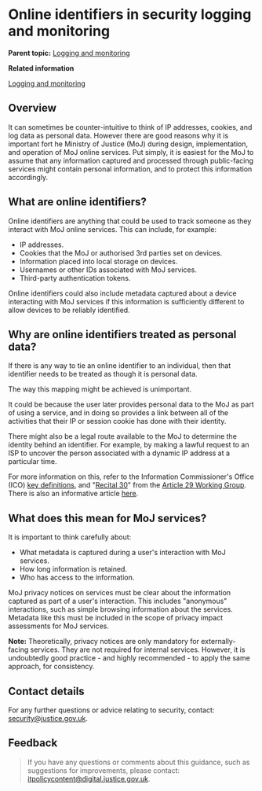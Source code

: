 # Online identifiers in security logging and monitoring

**Parent topic:** [Logging and monitoring](logging-and-monitoring.md)

**Related information**  


[Logging and monitoring](logging-and-monitoring.md)

## Overview

It can sometimes be counter-intuitive to think of IP addresses, cookies, and log data as personal data. However there are good reasons why it is important fort he Ministry of Justice \(MoJ\) during design, implementation, and operation of MoJ online services. Put simply, it is easiest for the MoJ to assume that any information captured and processed through public-facing services might contain personal information, and to protect this information accordingly.

## What are online identifiers?

Online identifiers are anything that could be used to track someone as they interact with MoJ online services. This can include, for example:

-   IP addresses.
-   Cookies that the MoJ or authorised 3rd parties set on devices.
-   Information placed into local storage on devices.
-   Usernames or other IDs associated with MoJ services.
-   Third-party authentication tokens.

Online identifiers could also include metadata captured about a device interacting with MoJ services if this information is sufficiently different to allow devices to be reliably identified.

## Why are online identifiers treated as personal data?

If there is any way to tie an online identifier to an individual, then that identifier needs to be treated as though it is personal data.

The way this mapping might be achieved is unimportant.

It could be because the user later provides personal data to the MoJ as part of using a service, and in doing so provides a link between all of the activities that their IP or session cookie has done with their identity.

There might also be a legal route available to the MoJ to determine the identity behind an identifier. For example, by making a lawful request to an ISP to uncover the person associated with a dynamic IP address at a particular time.

For more information on this, refer to the Information Commissioner's Office \(ICO\) [key definitions](https://ico.org.uk/for-organisations/uk-gdpr-guidance-and-resources/), and "[Recital 30](https://www.privacy-regulation.eu/en/recital-30-GDPR.htm)" from the [Article 29 Working Group](https://en.wikipedia.org/wiki/Article_29_Data_Protection_Working_Party). There is also an informative article [here](https://www.fieldfisher.com/en/services/privacy-security-and-information/privacy-security-and-information-law-blog/can-a-dynamic-ip-address-constitute-personal-data).

## What does this mean for MoJ services?

It is important to think carefully about:

-   What metadata is captured during a user's interaction with MoJ services.
-   How long information is retained.
-   Who has access to the information.

MoJ privacy notices on services must be clear about the information captured as part of a user's interaction. This includes "anonymous" interactions, such as simple browsing information about the services. Metadata like this must be included in the scope of privacy impact assessments for MoJ services.

**Note:** Theoretically, privacy notices are only mandatory for externally-facing services. They are not required for internal services. However, it is undoubtedly good practice - and highly recommended - to apply the same approach, for consistency.

## Contact details

For any further questions or advice relating to security, contact: [security@justice.gov.uk](mailto:security@justice.gov.uk).

## Feedback

> If you have any questions or comments about this guidance, such as suggestions for improvements, please contact: [itpolicycontent@digital.justice.gov.uk](mailto:itpolicycontent@digital.justice.gov.uk).

